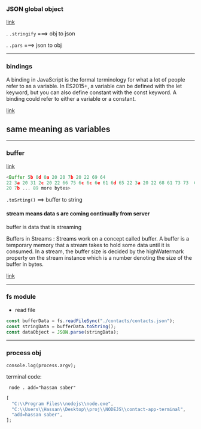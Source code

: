 ### JSON global object

[link](https://developer.mozilla.org/en-US/docs/Web/JavaScript/Reference/Global_Objects/JSON)

. `.stringify` ===> obj to json

. `.pars` ===> json to obj

---

### bindings

A binding in JavaScript is the formal terminology for what a lot of people refer to as a variable. In ES2015+, a variable can be defined with the let keyword, but you can also define constant with the const keyword. A binding could refer to either a variable or a constant.

[link](https://stackoverflow.com/questions/49662203/what-does-binding-mean-in-javascript#:~:text=A%20binding%20in%20JavaScript%20is,a%20variable%20or%20a%20constant.)

## same meaning as variables

---

### buffer

[link](https://nodejs.org/api/buffer.html#buffer)

```js
<Buffer 5b 0d 0a 20 20 7b 20 22 69 64
22 3a 20 31 2c 20 22 66 75 6c 6c 6e 61 6d 65 22 3a 20 22 68 61 73 73  61 6e 20 73 61 62 65 72 22 20 7d 2c 0d 0a 20
20 7b ... 89 more bytes>
```

`.toSrting()` ==> buffer to string

#### stream means data s are coming continually from server

buffer is data that is streaming

Buffers in Streams :
Streams work on a concept called buffer. A buffer is a temporary memory that a stream takes to hold some data until it is consumed. In a stream, the buffer size is decided by the highWatermark property on the stream instance which is a number denoting the size of the buffer in bytes.

[link](https://medium.com/developers-arena/streams-and-buffers-in-nodejs-30ff53edd50f#:~:text)

---

### fs module

- read file

```js
const bufferData = fs.readFileSync("./contacts/contacts.json");
const stringData = bufferData.toString();
const dataObject = JSON.parse(stringData);
```

---

### process obj

`console.log(process.argv);`

terminal code:

` node . add="hassan saber"`

```js
[
  "C:\\Program Files\\nodejs\\node.exe",
  "C:\\Users\\Hassan\\Desktop\\proj\\NODEJS\\contact-app-terminal",
  "add=hassan saber",
];
```
